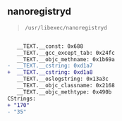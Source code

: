 ## nanoregistryd

> `/usr/libexec/nanoregistryd`

```diff

   __TEXT.__const: 0x688
   __TEXT.__gcc_except_tab: 0x24fc
   __TEXT.__objc_methname: 0x1b69a
-  __TEXT.__cstring: 0xd1a7
+  __TEXT.__cstring: 0xd1a8
   __TEXT.__oslogstring: 0x13a3c
   __TEXT.__objc_classname: 0x2168
   __TEXT.__objc_methtype: 0x490b
CStrings:
+ "170"
- "35"

```
